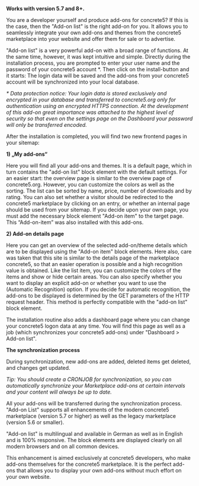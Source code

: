 **Works with version 5.7 and 8+.**

You are a developer yourself and produce add-ons for concrete5? If this is the case, then the "Add-on list" is the right add-on for you. It allows you to seamlessly integrate your own add-ons and themes from the concrete5 marketplace into your website and offer them for sale or to advertise.

"Add-on list" is a very powerful add-on with a broad range of functions. At the same time, however, it was kept intuitive and simple. Directly during the installation process, you are prompted to enter your user name and the password of your concrete5 account *. Then click on the install-button and it starts: The login data will be saved and the add-ons from your concrete5 account will be synchronized into your local database.

_* Data protection notice: Your login data is stored exclusively and encrypted in your database and transferred to concrete5.org only for authentication using an encrypted HTTPS connection. At the development of this add-on great importance was attached to the highest level of security so that even on the settings page on the Dashboard your password will only be transferred encoded._

After the installation is completed, you will find two new frontend pages in your sitemap:

**1) „My add-ons“**

Here you will find all your add-ons and themes. It is a default page, which in turn contains the "add-on list" block element with the default settings. For an easier start: the overview page is similar to the overview page of concrete5.org. However, you can customize the colors as well as the sorting. The list can be sorted by name, price, number of downloads and by rating. You can also set whether a visitor should be redirected to the concrete5 marketplace by clicking on an entry, or whether an internal page should be used from your sitemap. If you decide upon your own page, you must add the necessary block element "Add-on item" to the target page. This “Add-on-item” was also installed with this add-ons.

**2) Add-on details page**

Here you can get an overview of the selected add-on/theme details which are to be displayed using the "Add-on item" block elements. Here also, care was taken that this site is similar to the details page of the marketplace concrete5, so that an easier operation is possible and a high recognition value is obtained. Like the list item, you can customize the colors of the items and show or hide certain areas. You can also specify whether you want to display an explicit add-on or whether you want to use the (Automatic Recognition) option. If you decide for automatic recognition, the add-ons to be displayed is determined by the GET parameters of the HTTP request header. This method is perfectly compatible with the "add-on list" block element.

The installation routine also adds a dashboard page where you can change your concrete5 logon data at any time. You will find this page as well as a job (which synchronizes your concrete5 add-ons) under "Dashboard > Add-on list".

**The synchronization process**

During synchronization, new add-ons are added, deleted items get deleted, and changes get updated.

_Tip: You should create a CRONJOB for synchronization, so you can automatically synchronize your Marketplace add-ons at certain intervals and your content will always be up to date._

All your add-ons will be transferred during the synchronization process. "Add-on List" supports all enhancements of the modern concrete5 marketplace (version 5.7 or higher) as well as the legacy marketplace (version 5.6 or smaller).

"Add-on list" is multilingual and available in German as well as in English and is 100% responsive. The block elements are displayed clearly on all modern browsers and on all common devices.

This enhancement is aimed exclusively at concrete5 developers, who make add-ons themselves for the concrete5 marketplace. It is the perfect add-ons that allows you to display your own add-ons without much effort on your own website.